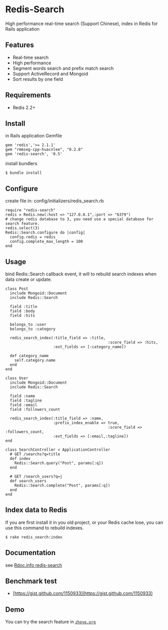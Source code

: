 # Redis-Search

High performance real-time search (Support Chinese), index in Redis for Rails application

## Features

* Real-time search
* High performance
* Segment words search and prefix match search
* Support ActiveRecord and Mongoid
* Sort results by one field

## Requirements

* Redis 2.2+

## Install

in Rails application Gemfile

	gem 'redis','>= 2.1.1'
	gem "rmmseg-cpp-huacnlee", "0.2.8"
	gem 'redis-search', '0.5'

install bundlers

    $ bundle install

## Configure

create file in: config/initializers/redis_search.rb

    require "redis-search"
    redis = Redis.new(:host => "127.0.0.1",:port => "6379")
    # change redis database to 3, you need use a special database for search feature.
    redis.select(3)
    Redis::Search.configure do |config|
      config.redis = redis
      config.complete_max_length = 100
    end

## Usage

bind Redis::Search callback event, it will to rebuild search indexes when data create or update.

    class Post
      include Mongoid::Document
      include Redis::Search
  
      field :title
      field :body
      field :hits
  
      belongs_to :user
      belongs_to :category
  
      redis_search_index(:title_field => :title,
												 :score_field => :hits,
                         :ext_fields => [:category_name])
  
      def category_name
        self.category.name
      end
    end
    
    class User
      include Mongoid::Document
      include Redis::Search
      
      field :name
      field :tagline
      field :email
      field :followers_count
      
      redis_search_index(:title_field => :name,
                         :prefix_index_enable => true,
												 :score_field => :followers_count,
                         :ext_fields => [:email,:tagline])
    end

    class SearchController < ApplicationController
      # GET /searchs?q=title
      def index
        Redis::Search.query("Post", params[:q])
      end
      
      # GET /search_users?q=j
      def search_users
        Redis::Search.complete("Post", params[:q])
      end
    end

## Index data to Redis

If you are first install it in you old project, or your Redis cache lose, you can use this command to rebuild indexes.

    $ rake redis_search:index

## Documentation

see [Rdoc.info redis-search](http://rubydoc.info/gems/redis-search)

## Benchmark test

* [https://gist.github.com/1150933](https://gist.github.com/1150933)
    
## Demo

You can try the search feature in [`zheye.org`](http://zheye.org)
